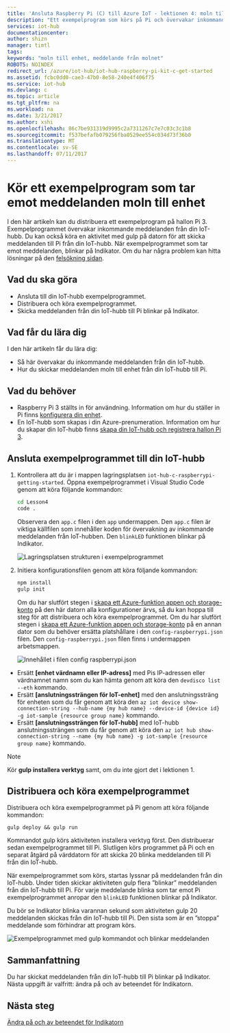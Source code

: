 ```yaml
---
title: 'Ansluta Raspberry Pi (C) till Azure IoT - lektionen 4: moln till enhet | Microsoft Docs'
description: "Ett exempelprogram som körs på Pi och övervakar inkommande meddelanden från din IoT-hubb. En ny uppgift gulp skickar meddelanden till Pi från din IoT-hubb blinkar på Indikator."
services: iot-hub
documentationcenter: 
author: shizn
manager: timtl
tags: 
keywords: "moln till enhet, meddelande från molnet"
ROBOTS: NOINDEX
redirect_url: /azure/iot-hub/iot-hub-raspberry-pi-kit-c-get-started
ms.assetid: fcbc0dd0-cae3-47b0-8e58-240e4f406f75
ms.service: iot-hub
ms.devlang: c
ms.topic: article
ms.tgt_pltfrm: na
ms.workload: na
ms.date: 3/21/2017
ms.author: xshi
ms.openlocfilehash: 86c7be931319d9995c2a7311267c7e7c03c3c1b8
ms.sourcegitcommit: f537befafb079256fba0529ee554c034d73f36b0
ms.translationtype: MT
ms.contentlocale: sv-SE
ms.lasthandoff: 07/11/2017
---
```

# <a name="run-a-sample-application-to-receive-cloud-to-device-messages"></a>Kör ett exempelprogram som tar emot meddelanden moln till enhet
I den här artikeln kan du distribuera ett exempelprogram på hallon Pi 3. Exempelprogrammet övervakar inkommande meddelanden från din IoT-hubb. Du kan också köra en aktivitet med gulp på datorn för att skicka meddelanden till Pi från din IoT-hubb. När exempelprogrammet som tar emot meddelanden, blinkar på Indikator. Om du har några problem kan hitta lösningar på den [felsökning sidan](iot-hub-raspberry-pi-kit-c-troubleshooting.md).

## <a name="what-you-will-do"></a>Vad du ska göra
* Ansluta till din IoT-hubb exempelprogrammet.
* Distribuera och köra exempelprogrammet.
* Skicka meddelanden från din IoT-hubb till Pi blinkar på Indikator.

## <a name="what-you-will-learn"></a>Vad får du lära dig
I den här artikeln får du lära dig:
* Så här övervakar du inkommande meddelanden från din IoT-hubb.
* Hur du skickar meddelanden moln till enhet från din IoT-hubb till Pi.

## <a name="what-you-need"></a>Vad du behöver
* Raspberry Pi 3 ställts in för användning. Information om hur du ställer in Pi finns [konfigurera din enhet](iot-hub-raspberry-pi-kit-c-lesson1-configure-your-device.md).
* En IoT-hubb som skapas i din Azure-prenumeration. Information om hur du skapar din IoT-hubb finns [skapa din IoT-hubb och registrera hallon Pi 3](iot-hub-raspberry-pi-kit-c-lesson2-prepare-azure-iot-hub.md).

## <a name="connect-the-sample-application-to-your-iot-hub"></a>Ansluta exempelprogrammet till din IoT-hubb
1. Kontrollera att du är i mappen lagringsplatsen `iot-hub-c-raspberrypi-getting-started`. Öppna exempelprogrammet i Visual Studio Code genom att köra följande kommandon:

   ```bash
   cd Lesson4
   code .
   ```

   Observera den `app.c` filen i den `app` undermappen. Den `app.c` filen är viktiga källfilen som innehåller koden för övervakning av inkommande meddelanden från IoT-hubben. Den `blinkLED` funktionen blinkar på Indikator.

   ![Lagringsplatsen strukturen i exempelprogrammet](media/iot-hub-raspberry-pi-lessons/lesson4/repo_structure_c.png)
2. Initiera konfigurationsfilen genom att köra följande kommandon:

   ```bash
   npm install
   gulp init
   ```

   Om du har slutfört stegen i [skapa ett Azure-funktion appen och storage-konto](iot-hub-raspberry-pi-kit-c-lesson3-deploy-resource-manager-template.md) på den här datorn alla konfigurationer ärvs, så du kan hoppa till steg för att distribuera och köra exempelprogrammet. Om du har slutfört stegen i [skapa ett Azure-funktion appen och storage-konto](iot-hub-raspberry-pi-kit-c-lesson3-deploy-resource-manager-template.md) på en annan dator som du behöver ersätta platshållare i den `config-raspberrypi.json` filen. Den `config-raspberrypi.json` filen finns i undermappen arbetsmappen.

   ![Innehållet i filen config raspberrypi.json](media/iot-hub-raspberry-pi-lessons/lesson4/config_raspberrypi.png)

* Ersätt **[enhet värdnamn eller IP-adress]** med Pis IP-adressen eller värdnamnet namn som du kan hämta genom att köra den `devdisco list --eth` kommando.
* Ersätt **[anslutningssträngen för IoT-enhet]** med den anslutningssträng för enheten som du får genom att köra den `az iot device show-connection-string --hub-name {my hub name} --device-id {device id} -g iot-sample {resource group name}` kommando.
* Ersätt **[anslutningssträngen för IoT-hubb]** med IoT-hubb anslutningssträngen som du får genom att köra den `az iot hub show-connection-string --name {my hub name} -g iot-sample {resource group name}` kommando.

> [!NOTE]
> Kör **gulp installera verktyg** samt, om du inte gjort det i lektionen 1.

## <a name="deploy-and-run-the-sample-application"></a>Distribuera och köra exempelprogrammet
Distribuera och köra exempelprogrammet på Pi genom att köra följande kommandon:

```
gulp deploy && gulp run
```

Kommandot gulp körs aktiviteten installera verktyg först. Den distribuerar sedan exempelprogrammet till Pi. Slutligen körs programmet på Pi och en separat åtgärd på värddatorn för att skicka 20 blinka meddelanden till Pi från din IoT-hubb.

När exempelprogrammet som körs, startas lyssnar på meddelanden från din IoT-hubb. Under tiden skickar aktiviteten gulp flera ”blinkar” meddelanden från din IoT-hubb till Pi. För varje meddelande blinka som tar emot Pi exempelprogrammet anropar den `blinkLED` funktionen blinkar på Indikator.

Du bör se Indikator blinka varannan sekund som aktiviteten gulp 20 meddelanden skickas från din IoT-hubb till Pi. Den sista som är en ”stoppa” meddelande som förhindrar att program körs.

![Exempelprogrammet med gulp kommandot och blinkar meddelanden](media/iot-hub-raspberry-pi-lessons/lesson4/gulp_blink_c.png)

## <a name="summary"></a>Sammanfattning
Du har skickat meddelanden från din IoT-hubb till Pi blinkar på Indikator. Nästa uppgift är valfritt: ändra på och av beteendet för Indikatorn.

## <a name="next-steps"></a>Nästa steg
[Ändra på och av beteendet för Indikatorn](iot-hub-raspberry-pi-kit-c-lesson4-change-led-behavior.md)
